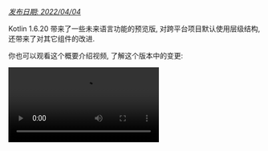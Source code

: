 [//]: # (title: Kotlin 1.6.20 版中的新功能)

_[发布日期: 2022/04/04](releases.md#release-details)_

Kotlin 1.6.20 带来了一些未来语言功能的预览版, 对跨平台项目默认使用层级结构, 还带来了对其它组件的改进.

你也可以观看这个概要介绍视频, 了解这个版本中的变更:

<video src="https://www.youtube.com/v/8F19ds109-o" title="Kotlin 1.6.20 版中的新功能"/>

## 语言功能

在 Kotlin 1.6.20 中, 你可以试用 2 个新的语言功能:

* [Kotlin/JVM 平台的上下文接受者(Context Receiver) 功能原型](#prototype-of-context-receivers-for-kotlin-jvm)
* [明确非 null 类型](#definitely-non-nullable-types)

### Kotlin/JVM 平台的上下文接受者(Context Receiver) 功能原型 {id="prototype-of-context-receivers-for-kotlin-jvm"}

> 这是一个仅限 Kotlin/JVM 平台使用的功能原型.
> 启用 `-Xcontext-receivers` 选项后, 编译器将会产生预发布的二进制文件, 不能用于产品代码中.
> 请只在你的玩具项目中使用上下文接受者功能.
> 希望你能通过我们的 [问题追踪系统](https://youtrack.jetbrains.com/issues/KT) 提供你的反馈意见.
>
{style="warning"}

在 Kotlin 1.6.20 中, 你的接受者可以不限于只有一个. 如果你需要更多接受者, 你可以让函数, 属性, 和类依赖于上下文 (或者叫做 _与上下文相关_)
方法是向它们的声明添加上下文接受者.
一个与上下文相关的声明会:

* 它要求所有声明的上下文接受者, 都作为隐含的接受者出现在调用者的作用范围内.
* 它将声明的上下文接受者代入函数体的作用范围内, 成为隐含的接受者.

```kotlin
interface LoggingContext {
    val log: Logger // 这个上下文提供一个 logger 的引用
}

context(LoggingContext)
fun startBusinessOperation() {
    // 你可以访问 log 属性, 因为 LoggingContext 是一个隐含的接受者
    log.info("Operation has started")
}

fun test(loggingContext: LoggingContext) {
    with(loggingContext) {
        // 你需要在这个作用范围内存在一个 LoggingContext, 作为隐含的接受者
        // 然后才能调用 startBusinessOperation()
        startBusinessOperation()
    }
}
```

要在你的项目中启用上下文接受者功能, 请使用 `-Xcontext-receivers` 编译器选项.
关于这个功能的详细描述, 以及它的语法, 请参见 [KEEP](https://github.com/Kotlin/KEEP/blob/master/proposals/context-receivers.md#detailed-design).

请注意, 目前的实现只是一个原型:

* 启用 `-Xcontext-receivers` 后, 编译器将会产生预发布的二进制文件, 不能用于产品代码中.
* 目前 IDE 对上下文接受者功能只有极少的支持

请在你的玩具项目中试用这个功能, 在 [这个 YouTrack issue](https://youtrack.jetbrains.com/issue/KT-42435) 中并向我们反馈你的想法和体验.
如果你遇到任何问题, 请 [提交新的 issue](https://kotl.in/issue).

### 明确非 null 类型 {id="definitely-non-nullable-types"}

> 明确非 null 类型目前是 [Beta 版](components-stability.md).
> 已经接近稳定, 但未来可能会需要一些迁移步骤.
> 我们会尽力减少你需要进行的变更.
>
{style="warning"}

为了在扩展泛型的 Java 类和接口时提供更好的互操作性, Kotlin 1.6.20 允许你使用新的语法 `T & Any`, 将一个泛型类型参数标记为在使用端明确非 null.
这个语法来自 [交叉类型(Intersection Types)](https://en.wikipedia.org/wiki/Intersection_type) 的标记形式,
并且现在 `&` 左侧必须是上界可为 null 的类型参数, 右侧必须是非 null 的 `Any`:

```kotlin
fun <T> elvisLike(x: T, y: T & Any): T & Any = x ?: y

fun main() {
    // OK
    elvisLike<String>("", "").length
    // 错误: 'null' 不能作为一个非 null 类型的值
    elvisLike<String>("", null).length

    // OK
    elvisLike<String?>(null, "").length
    // 错误: 'null' 不能作为一个非 null 类型的值
    elvisLike<String?>(null, null).length
}
```
{validate="false"}

请将语言版本设置为 `1.7`, 来启用这个功能:

<tabs group="build-script">
<tab title="Kotlin" group-key="kotlin">

```kotlin
kotlin {
    sourceSets.all {
        languageSettings.apply {
            languageVersion = "1.7"
        }
    }
}
```

</tab>
<tab title="Groovy" group-key="groovy">

```groovy
kotlin {
    sourceSets.all {
        languageSettings {
            languageVersion = '1.7'
        }
    }
}
```

</tab>
</tabs>

关于明确非 null 类型, 详情请参见
[KEEP](https://github.com/Kotlin/KEEP/blob/master/proposals/definitely-non-nullable-types.md).

## Kotlin/JVM

Kotlin 1.6.20 引入了以下变更:

* JVM 接口中默认方法的兼容性改进 : [用于接口的新的 `@JvmDefaultWithCompatibility` 注解](#new-jvmdefaultwithcompatibility-annotation-for-interfaces)
  以及 [`-Xjvm-default` 模式中的兼容性变更](#compatibility-changes-in-the-xjvm-default-modes)
* [在 JVM 后端中支持单个模块的并行编译](#support-for-parallel-compilation-of-a-single-module-in-the-jvm-backend)
* [支持对函数式接口构造器的可调用引用](#support-for-callable-references-to-functional-interface-constructors)

### 用于接口的新的 @JvmDefaultWithCompatibility 注解 {id="new-jvmdefaultwithcompatibility-annotation-for-interfaces"}

Kotlin 1.6.20 引入了新的注解 [`@JvmDefaultWithCompatibility`](https://kotlinlang.org/api/latest/jvm/stdlib/kotlin.jvm/-jvm-default-with-compatibility/):
这个注解和 `-Xjvm-default=all` 编译器选项一起使用,
可以为任何 Kotlin 接口中的任何非抽象成员, [在 JVM 接口中创建默认方法](java-to-kotlin-interop.md#default-methods-in-interfaces).

如果已经存在客户代码使用你 Kotlin 接口, 但 Kotlin 接口没有使用 `-Xjvm-default=all` 选项编译,
那么这些客户代码可能与使用这个选项编译后的代码二进制不兼容.
在 Kotlin 1.6.20 之前, 要避免这个兼容性问题,
[推荐的方案](https://blog.jetbrains.com/kotlin/2020/07/kotlin-1-4-m3-generating-default-methods-in-interfaces/#JvmDefaultWithoutCompatibility)
是使用 `-Xjvm-default=all-compatibility` 模式, 并对不需要这种兼容性的接口使用 `@JvmDefaultWithoutCompatibility` 注解.

这个方案存在一些问题:

* 添加新接口时, 你很容易忘记添加注解.
* 在非公开部分中, 通常会存在比公开 API 更多的接口, 因此你不得不在你代码中的很多地方添加这个注解.

现在, 你可以使用 `-Xjvm-default=all` 模式, 并使用 `@JvmDefaultWithCompatibility` 注解标注接口.
这样你就可以向公开 API 中的所有接口一次性添加这个注解, 而且不需要对新的非公开代码使用任何注解.

关于这个新注解, 请在 [这个 YouTrack ticket](https://youtrack.jetbrains.com/issue/KT-48217) 中留下你的反馈意见.

### -Xjvm-default 模式中的兼容性变更 {id="compatibility-changes-in-the-xjvm-default-modes"}

Kotlin 1.6.20 添加了选项, 对使用 `-Xjvm-default=all` 或 `-Xjvm-default=all-compatibility` 模式编译的模块,
可以使用默认模式(`-Xjvm-default=disable` 编译器选项)编译模块.
以前, 如果所有模块都使用 `-Xjvm-default=all` 或 `-Xjvm-default=all-compatibility` 模式, 编译也会成功.
你可以在这个 [YouTrack issue](https://youtrack.jetbrains.com/issue/KT-47000) 中留下你的反馈意见.

Kotlin 1.6.20 废弃了编译器选项 `-Xjvm-default` 的 `compatibility` 和 `enable` 模式.
在其它模式的描述中关于兼容性的部分也有变更, 但整体逻辑是没有变化.
详情请参见 [更新后的描述](java-to-kotlin-interop.md#compatibility-modes-for-default-methods).

关于与 Java 互操作时的默认方法, 详情请参见 [与 Java 互操作文档](java-to-kotlin-interop.md#default-methods-in-interfaces),
以及 [这篇 blog](https://blog.jetbrains.com/kotlin/2020/07/kotlin-1-4-m3-generating-default-methods-in-interfaces/).

### 在 JVM 后端中支持单个模块的并行编译 {id="support-for-parallel-compilation-of-a-single-module-in-the-jvm-backend"}

> 在 JVM 后端中支持单个模块的并行编译, 是 [实验性功能](components-stability.md).
> 它随时有可能变更或被删除.
> 需要使用者同意(Opt-in) (详情见下文), 而且你应该只为评估目的来使用这个功能.
> 希望你能通过我们的 [问题追踪系统](https://youtrack.jetbrains.com/issue/KT-46085) 提供你的反馈意见.
>
{style="warning"}

我们还在继续 [改善新的 JVM IR 后端的编译时间](https://youtrack.jetbrains.com/issue/KT-46768).
在 Kotlin 1.6.20 中, 我们添加了实验性的 JVM IR 后端模式, 并行的编译一个模块中的所有文件.
并行编译可以减少总的编译时间高达 15%.

要启用实验性的并行后端模式, 请使用 [编译器选项](compiler-reference.md#compiler-options) `-Xbackend-threads`.
对这个选项可以使用以下参数:

* `N` 是你想要使用的线程数量. 这个值不要大于你的 CPU 核数; 否则, 线程间的上下文切换会导致并行编译不会发生更多效果
* `0` 对每个 CPU 核, 使用单独的线程

[Gradle](gradle.md) 可以并行运行 task, 但如果从 Gradle 的观点来看, 一个项目(或一个项目的主要部分)只是一个很大的 task,
那么这种类型的并行带来的帮助不大.
如果你有非常大的单一模块, 请使用并行编译来提高编译速度.
如果你的项目包含很多小模块, 并且由 Gradle 并行的构建, 添加另一层的并行, 可能由于上下文切换反而导致性能损失.

> 并行编译存在一些条件:
> * 它不能与 [kapt](kapt.md) 一起工作, 因为 kapt 会禁用 IR 后端
> * 它的设计要求更多的 JVM heap 内存. heap 内存大小正比于线程数量
>
{style="note"}


### 支持对函数式接口构造器的可调用引用 {id="support-for-callable-references-to-functional-interface-constructors"}

> 支持对函数式接口构造器的可调用引用, 是 [实验性功能](components-stability.md).
> 它随时有可能变更或被删除.
> 需要使用者同意(Opt-in) (详情见下文), 而且你应该只为评估目的来使用这个功能.
> 希望你能通过我们的 [问题追踪系统](https://youtrack.jetbrains.com/issue/KT-47939) 提供你的反馈意见.
>
{style="warning"}

支持对函数式接口构造器的 [可调用引用](reflection.md#callable-references),
增加了一种源代码兼容的方式, 来将带构造器函数的接口迁移到 [函数式接口](fun-interfaces.md).

我们来看看以下代码:

```kotlin
interface Printer {
    fun print()
}

fun Printer(block: () -> Unit): Printer = object : Printer { override fun print() = block() }
```

有了对函数式接口构造器可调用引用, 这个代码可以替换为简单的函数式接口声明:

```kotlin
fun interface Printer {
    fun print()
}
```

它的构造器会隐含的创建, 任何使用 `::Printer` 函数引用的代码都可以正确编译.
比如:

```kotlin
documentsStorage.addPrinter(::Printer)
```
{validate="false"}

为了保持二进制兼容性, 可以对旧的函数 `Printer` 标注
[`@Deprecated`](https://kotlinlang.org/api/latest/jvm/stdlib/kotlin/-deprecated/)
注解, 废弃级别设置为 `DeprecationLevel.HIDDEN`:

```kotlin
@Deprecated(message = "Your message about the deprecation", level = DeprecationLevel.HIDDEN)
fun Printer(...) {...}
```
{validate="false"}

请使用编译器选项 `-XXLanguage:+KotlinFunInterfaceConstructorReference` 来启用这个功能.

## Kotlin/Native

Kotlin/Native 1.6.20 继续更新了它的新组件. 我们进一步改善了 Kotlin 在各个平台的体验一致性:

* [新内存管理器的更新](#an-update-on-the-new-memory-manager)
* [新内存管理器中内存清理阶段的并发实现](#concurrent-implementation-for-the-sweep-phase-in-new-memory-manager)
* [注解类的实例化](#instantiation-of-annotation-classes)
* [与 Swift async/await 的交互: 返回 Swift 的 Void 类型, 而不是 KotlinUnit 类型](#interop-with-swift-async-await-returning-void-instead-of-kotlinunit)
* [使用 libbacktrace 的更好的栈追踪信息(Stack Trace)](#better-stack-traces-with-libbacktrace)
* [支持独立的 Android 可执行文件](#support-for-standalone-android-executables)
* [性能改进](#performance-improvements)
* [cinterop 模块导入时的错误处理改进](#improved-error-handling-during-cinterop-modules-import)
* [支持 Xcode 13 库](#support-for-xcode-13-libraries)

### 新内存管理器的更新 {id="an-update-on-the-new-memory-manager"}

> 新的 Kotlin/Native 内存管理器处于 [Alpha](components-stability.md) 阶段.
> 未来它可能发生不兼容的变更, 并需要手动迁移.
> 希望你能通过我们的 [问题追踪系统](https://youtrack.jetbrains.com/issue/KT-48525) 提供你的反馈意见.
>
{style="note"}

在 Kotlin 1.6.20 中, 你可以试用新的 Kotlin/Native 内存管理器的 Alpha 版.
它消除 JVM 和 Native 平台之间的差别, 在跨平台项目中为开发者提供一致的体验.
例如, 你可以更加容易的创建新的跨平台移动应用程序, 同时工作在 Android 和 iOS 上.

新的 Kotlin/Native 内存管理器解除了在线程之间共享对象的限制.
还提供了并发编程用的, 无内存泄露的基本数据类型, 它安全, 而且不需要任何特殊的管理或注解.

新内存管理器在未来的版本中将会被默认使用, 因此我们推荐你现在就开始试用.
关于新的内存管理器, 请参见我们的
[blog](https://blog.jetbrains.com/kotlin/2021/08/try-the-new-kotlin-native-memory-manager-development-preview/),
并查看示例项目,
或直接阅读 [迁移指南](https://github.com/JetBrains/kotlin/blob/master/kotlin-native/NEW_MM.md), 自己来试用它.

请在你的项目中试用新的内存管理器, 看看它如何工作, 并在我们的 [问题追踪系统](https://youtrack.jetbrains.com/issue/KT-48525) 提供你的反馈意见.

### 新内存管理器中内存清理阶段(Sweep Phase)的并发实现 {id="concurrent-implementation-for-the-sweep-phase-in-new-memory-manager"}

如果你已经切换到了我们的新内存管理器, 它 [在 Kotlin 1.6 中发布](whatsnew16.md#preview-of-the-new-memory-manager),
你可能会注意到显著的执行时间改善: 我们的评测显示平均改善了 35%.
从 1.6.20 开始, 对于新内存管理器的内存清理阶段(Sweep Phase)还可以使用一个并发实现.
这也能够改进性能, 减少垃圾收集器导致的程序暂停时间.

要为新的 Kotlin/Native 内存管理器启用这个功能, 请传递以下编译器选项:

```bash
-Xgc=cms
```

关于新内存管理器的性能, 欢迎在这个 [YouTrack issue](https://youtrack.jetbrains.com/issue/KT-48526) 中提供你的反馈意见.

### 注解类的实例化 {id="instantiation-of-annotation-classes"}

在 Kotlin 1.6.0 中, 对 Kotlin/JVM 和 Kotlin/JS, 注解类的实例化进入 [稳定版](components-stability.md).
1.6.20 版本还提供对 Kotlin/Native 的支持.

详情请参见 [注解类的实例化](annotations.md#instantiation).

### 与 Swift async/await 的交互: 返回 Swift 的 Void 类型, 而不是 KotlinUnit 类型 {id="interop-with-swift-async-await-returning-void-instead-of-kotlinunit"}

> 与 Swift async/await 的并发交互能力是 [实验性功能](components-stability.md).
> 它随时有可能变更或被删除.
> 请注意, 只为评估和试验目的来使用这个功能.
> 希望你能通过我们的 [问题追踪系统](https://youtrack.jetbrains.com/issue/KT-47610) 提供你的反馈意见.
>
{style="warning"}

我们继续改进了 [与 Swift's async/await 的交互(实验性功能)](whatsnew1530.md#experimental-interoperability-with-swift-5-5-async-await)
(从 Swift 5.5 开始可用).
在 Kotlin 1.6.20 中, 处理 `Unit` 返回类型的 `suspend` 函数的方式, 与以前的版本不同.

以前的版本中, 这样的函数在 Swift 中表达为 返回 `KotlinUnit` 的 `async` 函数.
但是, 正确的返回类型应该是 `Void`, 与非挂起的函数类似.

为了避免破坏已有的代码, 我们引入一个 Gradle 属性, 让编译器将返回 `Unit` 的挂起函数, 翻译为 Swift 中的 `Void` 返回类型的 `async` 函数:

```none
# gradle.properties
kotlin.native.binary.unitSuspendFunctionObjCExport=proper
```

在未来的 Kotlin 发布版中, 我们计划让这个行为成为默认设置.

### 使用 libbacktrace 的更好的栈追踪信息(Stack Trace) {id="better-stack-traces-with-libbacktrace"}

> 使用 libbacktrace 来解析源代码位置是 [实验性功能](components-stability.md).
> 它随时有可能变更或被删除.
> 请注意, 只为评估和试验目的来使用这个功能.
> 希望你能通过我们的 [问题追踪系统](https://youtrack.jetbrains.com/issue/KT-48424) 提供你的反馈意见.
>
{style="warning"}

Kotlin/Native 现在可以输出详细的栈追踪信息(Stack Trace), 其中包括文件位置和行号,
可以用于 `linux*` (`linuxMips32` 和 `linuxMipsel32` 除外) 和 `androidNative*` 编译目标上更好的进行错误调试.

这个功能的实现使用 [libbacktrace](https://github.com/ianlancetaylor/libbacktrace) 库.
请参考以下代码, 看看具体的差别:

```kotlin
fun main() = bar()
fun bar() = baz()
inline fun baz() {
    error("")
}
```

* **在 1.6.20 以前:**

```text
Uncaught Kotlin exception: kotlin.IllegalStateException:
   at 0   example.kexe        0x227190       kfun:kotlin.Throwable#<init>(kotlin.String?){} + 96
   at 1   example.kexe        0x221e4c       kfun:kotlin.Exception#<init>(kotlin.String?){} + 92
   at 2   example.kexe        0x221f4c       kfun:kotlin.RuntimeException#<init>(kotlin.String?){} + 92
   at 3   example.kexe        0x22234c       kfun:kotlin.IllegalStateException#<init>(kotlin.String?){} + 92
   at 4   example.kexe        0x25d708       kfun:#bar(){} + 104
   at 5   example.kexe        0x25d68c       kfun:#main(){} + 12
```
{initial-collapse-state="collapsed" collapsible="true"}

* **在 1.6.20 中, 使用 libbacktrace:**

```text
Uncaught Kotlin exception: kotlin.IllegalStateException:
   at 0   example.kexe        0x229550    kfun:kotlin.Throwable#<init>(kotlin.String?){} + 96 (/opt/buildAgent/work/c3a91df21e46e2c8/kotlin/kotlin-native/runtime/src/main/kotlin/kotlin/Throwable.kt:24:37)
   at 1   example.kexe        0x22420c    kfun:kotlin.Exception#<init>(kotlin.String?){} + 92 (/opt/buildAgent/work/c3a91df21e46e2c8/kotlin/kotlin-native/runtime/src/main/kotlin/kotlin/Exceptions.kt:23:44)
   at 2   example.kexe        0x22430c    kfun:kotlin.RuntimeException#<init>(kotlin.String?){} + 92 (/opt/buildAgent/work/c3a91df21e46e2c8/kotlin/kotlin-native/runtime/src/main/kotlin/kotlin/Exceptions.kt:34:44)
   at 3   example.kexe        0x22470c    kfun:kotlin.IllegalStateException#<init>(kotlin.String?){} + 92 (/opt/buildAgent/work/c3a91df21e46e2c8/kotlin/kotlin-native/runtime/src/main/kotlin/kotlin/Exceptions.kt:70:44)
   at 4   example.kexe        0x25fac8    kfun:#bar(){} + 104 [inlined] (/opt/buildAgent/work/c3a91df21e46e2c8/kotlin/libraries/stdlib/src/kotlin/util/Preconditions.kt:143:56)
   at 5   example.kexe        0x25fac8    kfun:#bar(){} + 104 [inlined] (/private/tmp/backtrace/src/commonMain/kotlin/app.kt:4:5)
   at 6   example.kexe        0x25fac8    kfun:#bar(){} + 104 (/private/tmp/backtrace/src/commonMain/kotlin/app.kt:2:13)
   at 7   example.kexe        0x25fa4c    kfun:#main(){} + 12 (/private/tmp/backtrace/src/commonMain/kotlin/app.kt:1:14)
```
{initial-collapse-state="collapsed" collapsible="true"}

在 Apple 编译目标上, 栈追踪信息中已经有了文件位置和行号, libbacktrace 对内联函数调用提供更多详细信息:

* **在 1.6.20 以前:**

```text
Uncaught Kotlin exception: kotlin.IllegalStateException:
   at 0   example.kexe    0x10a85a8f8    kfun:kotlin.Throwable#<init>(kotlin.String?){} + 88 (/opt/buildAgent/work/c3a91df21e46e2c8/kotlin/kotlin-native/runtime/src/main/kotlin/kotlin/Throwable.kt:24:37)
   at 1   example.kexe    0x10a855846    kfun:kotlin.Exception#<init>(kotlin.String?){} + 86 (/opt/buildAgent/work/c3a91df21e46e2c8/kotlin/kotlin-native/runtime/src/main/kotlin/kotlin/Exceptions.kt:23:44)
   at 2   example.kexe    0x10a855936    kfun:kotlin.RuntimeException#<init>(kotlin.String?){} + 86 (/opt/buildAgent/work/c3a91df21e46e2c8/kotlin/kotlin-native/runtime/src/main/kotlin/kotlin/Exceptions.kt:34:44)
   at 3   example.kexe    0x10a855c86    kfun:kotlin.IllegalStateException#<init>(kotlin.String?){} + 86 (/opt/buildAgent/work/c3a91df21e46e2c8/kotlin/kotlin-native/runtime/src/main/kotlin/kotlin/Exceptions.kt:70:44)
   at 4   example.kexe    0x10a8489a5    kfun:#bar(){} + 117 (/private/tmp/backtrace/src/commonMain/kotlin/app.kt:2:1)
   at 5   example.kexe    0x10a84891c    kfun:#main(){} + 12 (/private/tmp/backtrace/src/commonMain/kotlin/app.kt:1:14)
...
```
{initial-collapse-state="collapsed" collapsible="true"}


* **在 1.6.20 中, 使用 libbacktrace:**

```text
Uncaught Kotlin exception: kotlin.IllegalStateException:
   at 0   example.kexe    0x10669bc88    kfun:kotlin.Throwable#<init>(kotlin.String?){} + 88 (/opt/buildAgent/work/c3a91df21e46e2c8/kotlin/kotlin-native/runtime/src/main/kotlin/kotlin/Throwable.kt:24:37)
   at 1   example.kexe    0x106696bd6    kfun:kotlin.Exception#<init>(kotlin.String?){} + 86 (/opt/buildAgent/work/c3a91df21e46e2c8/kotlin/kotlin-native/runtime/src/main/kotlin/kotlin/Exceptions.kt:23:44)
   at 2   example.kexe    0x106696cc6    kfun:kotlin.RuntimeException#<init>(kotlin.String?){} + 86 (/opt/buildAgent/work/c3a91df21e46e2c8/kotlin/kotlin-native/runtime/src/main/kotlin/kotlin/Exceptions.kt:34:44)
   at 3   example.kexe    0x106697016    kfun:kotlin.IllegalStateException#<init>(kotlin.String?){} + 86 (/opt/buildAgent/work/c3a91df21e46e2c8/kotlin/kotlin-native/runtime/src/main/kotlin/kotlin/Exceptions.kt:70:44)
   at 4   example.kexe    0x106689d35    kfun:#bar(){} + 117 [inlined] (/opt/buildAgent/work/c3a91df21e46e2c8/kotlin/libraries/stdlib/src/kotlin/util/Preconditions.kt:143:56)
>>  at 5   example.kexe    0x106689d35    kfun:#bar(){} + 117 [inlined] (/private/tmp/backtrace/src/commonMain/kotlin/app.kt:4:5)
   at 6   example.kexe    0x106689d35    kfun:#bar(){} + 117 (/private/tmp/backtrace/src/commonMain/kotlin/app.kt:2:13)
   at 7   example.kexe    0x106689cac    kfun:#main(){} + 12 (/private/tmp/backtrace/src/commonMain/kotlin/app.kt:1:14)
...
```
{initial-collapse-state="collapsed" collapsible="true"}

要使用 libbacktrace 输出更好的栈追踪信息, 请在 `gradle.properties` 中添加以下内容:

```none
# gradle.properties
kotlin.native.binary.sourceInfoType=libbacktrace
```

请在 [这个 YouTrack issue](https://youtrack.jetbrains.com/issue/KT-48424) 中,
告诉我们你使用 libbacktrace 调试 Kotlin/Native 程序的效果如何.

### 支持独立的 Android 可执行文件 {id="support-for-standalone-android-executables"}

以前, Kotlin/Native 中的 Android Native 可执行文件实际上并不是可执行文件, 而是共用的库, 你可以使用将它用作 NativeActivity.
现在有了一个选项, 可以为 Android Native 编译目标生成标准的可执行文件.

为了使用这个功能, 请在你的项目的 `build.gradle(.kts)` 中, 配置你的 `androidNative` 编译目标的 executable 代码段.
添加 the 以下 binary 选项:

```kotlin
kotlin {
    androidNativeX64("android") {
        binaries {
            executable {
                binaryOptions["androidProgramType"] = "standalone"
            }
        }
    }
}
```

注意, 在 Kotlin 1.7.0 中这个功能将成为默认设定.
如果你想要保留目前的行为, 请使用以下设置:

```kotlin
binaryOptions["androidProgramType"] = "nativeActivity"
```

感谢 Mattia Iavarone 提供的 [实现](https://github.com/jetbrains/kotlin/pull/4624)!

### 性能改进 {id="performance-improvements"}

我们在努力改进 Kotlin/Native 来 [提升编译速度](https://youtrack.jetbrains.com/issue/KT-42294), 改善你的开发体验.

Kotlin 1.6.20 带来了一些性能改进和 bug 修正, 影响到 Kotlin 生成的 LLVM IR.
根据我们内部项目的评测, 平均结果显示我们实现了下面的性能提升:

* 执行时间减少了 15%
* release 和 debug 二进制文件代码大小都减少了 20%
* release 二进制文件的编译时间减少了 26%

在一个大型的内部项目中, 这些变更也让 debug 二进制文件编译时间减少了 10%.

为了达到这个成果, 我们对一些编译器生成的合成对象实现了静态初始化, 改进了我们为每个函数组织 LLVM IR 的方式, 并优化了编译器缓存.

### cinterop 模块导入时的错误处理改进 {id="improved-error-handling-during-cinterop-modules-import"}

这个发布版改进了使用 `cinterop` 工具导入 Objective-C 模块时(通常用于 CocoaPods pod)的错误处理.
以前的版本中, 如果你在尝试使用 Objective-C 模块时发生错误(比如, 处理头文件中的编译错误),
你只能得到意义不明的错误消息, 比如 `fatal error: could not build module $name`.
我们对 `cinterop` 工具改进了这个部分, 因此你现在得到错误消息会包括更加详细的描述信息.

### 支持 Xcode 13 库 {id="support-for-xcode-13-libraries"}

这个发布版对 Xcode 13 携带的库有了完全的支持.
你可以在你的 Kotlin 代码的任何地方使用这些库.

## Kotlin Multiplatform

1.6.20 版中, Kotlin Multiplatform 有了以下重要更新:

* [对所有的新的跨平台项目, 现在默认支持层级结构](#hierarchical-structure-support-for-multiplatform-projects)
* [Kotlin CocoaPods Gradle plugin 有了一些与 CocoaPods 集成的便利功能](#kotlin-cocoapods-gradle-plugin)

### 对跨平台项目的层级结构支持 {id="hierarchical-structure-support-for-multiplatform-projects"}

Kotlin 1.6.20 默认启用层级结构支持.
自从 [在 Kotlin 1.4.0 中引入这个功能](whatsnew14.md#sharing-code-in-several-targets-with-the-hierarchical-project-structure) 以来,
我们大大的改善了前端, 并稳定了 IDE 导入功能.

在以前的版本中, 有 2 种方法在跨平台项目中添加代码. 第 1 种是插入到平台相关的源代码集中, 这种方法只限于一个编译目标, 并且不能由其它平台重用.
第 2 种是使用一个共通源代码集, 在 Kotlin 目前支持的所有平台共用.

现在你可以在几个相似的原生编译目标中 [共用源代码](#better-code-sharing-in-your-project), 这些编译目标可以重用很多共通逻辑和第 3 方 API.
这个技术将会提供正确的默认依赖项, 并找到共用的代码中可用的 API.
以前的版本中需要使用复杂的构建设置, 而且必须使用变通办法来让 IDE 支持在多个原生编译目标共用源代码集, 这个功能消除了这些问题.
这个功能还有助于防止使用那些本来应该用于不同的编译目标的不安全的 API.

这个技术对于 [库作者](#more-opportunities-for-library-authors) 也很方便, 因为层级项目结构允许他们对一部分编译目标发布和使用带有共通 API 的库.

默认情况下, 使用层级项目结构发布的库只兼容于层级结构的项目.

#### 在你的项目中更好的共用代码 {id="better-code-sharing-in-your-project"}

没有层级结构支持, 就没有直接的方法在 _一部分_ 而不是在 _所有_
[Kotlin 编译目标](multiplatform-dsl-reference.md#targets) 中共用代码.
一个常见的例子是, 对所有的 iOS 编译目标共用代码,
并使用 iOS 专有的 [依赖项](multiplatform-share-on-platforms.md#connect-platform-specific-libraries),
比如 Foundation.

感谢层级项目结构, 你现在可以直接达到这个目的.
在新的结构中, 源代码集组成一个层级结构.
你可以使用平台专有的语言功能, 以及一个源代码集所属的每个编译目标可用的依赖项.

例如, 假设有一个典型的跨平台项目, 带有 2 个编译目标 — `iosArm64` 和 `iosX64`, 分别用于 iOS 设备和模拟器.
Kotlin 工具会理解, 2 个编译目标都拥有相同的函数, 并允许你从公共的源代码集, `iosMain`, 访问这些函数.

![iOS 源代码层级结构示例](ios-hierarchy-example.jpg){width=700}

Kotlin 工具链会提供正确的默认依赖项, 比如 Kotlin/Native 标准库, 或原生库.
而且, Kotlin 工具会尽量查找共用的代码中可用的正确的 API 接口.
这样可以防止不正确的情况, 例如, 在针对 Windows 的共用代码中使用 macOS 专有的函数.

#### 库作者的更多选择 {id="more-opportunities-for-library-authors"}

在跨平台库发布之后, 它的共用源代码集的 API 现在也会和它一起正确的发布, 并可以供库的用户使用.
而且, Kotlin 工具链会自动判断出在库使用者的源代码集中能够使用哪些 API , 并密切注意不安全的使用, 比如在 JS 代码中使用针对 JVM 的 API.
详情请参见 [在库中共用代码](multiplatform-share-on-platforms.md#share-code-in-libraries).

#### 配置与设置

从 Kotlin 1.6.20 开始, 你所有的新的跨平台项目都将使用层级项目结构. 不需要额外的设置.

* 如果你已经进行了 [手工转换](multiplatform-share-on-platforms.md#share-code-on-similar-platforms),
  你可以从 `gradle.properties` 中删除废弃的选项:

  ```none
  # gradle.properties
  kotlin.mpp.enableGranularSourceSetsMetadata=true
  kotlin.native.enableDependencyPropagation=false // 或 'true', 取决于你以前的设置
  ```

* 对于 Kotlin 1.6.20, 我们建议使用 [Android Studio 2021.1.1](https://developer.android.com/studio) (Bumblebee) 或更高版本,
  以获得最好的开发体验.

* 你可以也选择性禁用(opt out)这个功能. 要禁用层级结构支持, 请在 `gradle.properties` 中设置以下选项:

  ```none
  # gradle.properties
  kotlin.mpp.hierarchicalStructureSupport=false
  ```

#### 提供你的反馈意见

这是对整个生态系统的一个重大变更. 我们期望你能提供反馈意见, 帮助我们继续完善这个功能.

请开始试用这个功能, 并向 [我们的问题追踪系统](https://kotl.in/issue) 报告你遇到的任何问题.

### Kotlin CocoaPods Gradle plugin

为了简化与 CocoaPods 的集成, Kotlin 1.6.20 发布了以下功能:

* CocoaPods plugin 现在有了 task, 可以对所有已注册的编译目标构建 XCFramework, 并生成 Podspec 文件.
  当你不想直接与 Xcode 集成, 但想要构建 artifact 并部署到你的本地 CocoaPods 仓库, 这个功能可以很便利.

  详情请参见 [构建 XCFramework](multiplatform-build-native-binaries.md#build-xcframeworks).

* 如果在你的项目中使用 [CocoaPods 集成](native-cocoapods.md), 过去你需要对整个 Gradle 项目指定需要的 Pod 版本.
  现在有了更多选择:
  * 在 `cocoapods` 代码块中直接指定 Pod 版本
  * 继续使用 Gradle 项目版本

  如果这些属性都没有配置, 会出现错误.

* 你现在可以在 `cocoapods` 代码块中配置 CocoaPod 名称, 而不需要修改整个 Gradle 项目的名称.

* CocoaPods plugin 引入了新的 `extraSpecAttributes` 属性, 你可以使用它来配置 Podspec 文件中的属性,
  以前这些属性必须硬编码, 比如 `libraries` 或 `vendored_frameworks`.

```kotlin
kotlin {
    cocoapods {
        version = "1.0"
        name = "MyCocoaPod"
        extraSpecAttributes["social_media_url"] = 'https://twitter.com/kotlin'
        extraSpecAttributes["vendored_frameworks"] = 'CustomFramework.xcframework'
        extraSpecAttributes["libraries"] = 'xml'
    }
}
```

关于 Kotlin CocoaPods Gradle plugin 的完整信息, 请参见 [DSL 参考文档](native-cocoapods-dsl-reference.md).

## Kotlin/JS

在 1.6.20 中, Kotlin/JS 的改进主要涉及 IR 编译器:

* [对开发阶段二进制文件的增量编译 (IR)](#incremental-compilation-for-development-binaries-with-ir-compiler)
* [默认对顶级属性(Top-Level Property)延迟初始化(Lazy initialization) (IR)](#lazy-initialization-of-top-level-properties-by-default-with-ir-compiler)
* [默认对项目模块输出单独的 JS 文件 (IR)](#separate-js-files-for-project-modules-by-default-with-ir-compiler)
* [Char 类优化 (IR)](#char-class-optimization)
* [导出功能的改进 (IR 后端和旧后端)](#improvements-to-export-and-typescript-declaration-generation)
* [对异步的测试确保 @AfterTest](#aftertest-guarantees-for-asynchronous-tests)

### IR 编译器对开发阶段二进制文件的增量编译 {id="incremental-compilation-for-development-binaries-with-ir-compiler"}

为了提高使用 IR 编译器时的 Kotlin/JS 开发效率, 我们引入了新的 _增量编译_ 模式.

在这个模式下, 使用 `compileDevelopmentExecutableKotlinJs` Gradle task 构建 **开发阶段二进制文件** 时,
编译器会在模块层级缓存前一次编译的结果.
它会在后续的编译中对未变更的源代码文件使用缓存的编译结果, 让编译更加快速, 尤其是对小的变更.
注意, 这个改进仅仅针对开发阶段(缩短 编辑-构建-调试 循环的时间), 而不会影响产品 artifact 的构建.

要对开发阶段二进制文件启用增量编译, 请向项目的 `gradle.properties` 文件添加以下内容:

```none
# gradle.properties
kotlin.incremental.js.ir=true // 默认为 false
```

在我们的测试项目中, 新模式让增量编译的速度提高了 30%. 但是, 这个模式下的完整构建变得更慢, 因为需要创建和生成缓存.

请在你的 Kotlin/JS 项目中使用增量编译功能, 并在 [这个 YouTrack issue](https://youtrack.jetbrains.com/issue/KT-50203) 中向我们提供你的反馈意见.

### IR 编译器默认对顶级属性(Top-Level Property)延迟初始化(Lazy initialization) {id="lazy-initialization-of-top-level-properties-by-default-with-ir-compiler"}

在 Kotlin 1.4.30 中, 我们发布了 JS IR 编译器中
[对顶级属性延迟初始化](whatsnew1430.md#lazy-initialization-of-top-level-properties) 功能的原型.
在应用程序启动时不再需要初始化所有属性, 因此延迟初始化可以缩短启动时间.
在一个真实的 Kotlin/JS 应用程序, 我们的评测结果是速度提升了大约 10%.

现在, 对这个机制进行改进和完善的测试之后, 我们在 IR 编译器中, 将顶级属性的延迟初始化作为默认模式.

```kotlin
// 延迟初始化
val a = run {
    val result = // 假设这里是一段计算密集的代码
        println(result)
    result
} // 直到变量初次使用时才会执行 run
```

如果由于某些原因你需要(在应用程序启动阶段)提早初始化一个属性, 可以对它标注
[`@EagerInitialization`](https://kotlinlang.org/api/latest/jvm/stdlib/kotlin.native/-eager-initialization/)
注解.

### IR 编译器默认对项目模块输出单独的 JS 文件 {id="separate-js-files-for-project-modules-by-default-with-ir-compiler"}

以前的版本中, JS IR 编译器可以为项目模块 [生成单独的 `.js` 文件]( https://youtrack.jetbrains.com/issue/KT-44319).
默认选项是 – 对整个项目生成单个 `.js` 文件.
这个文件可能会非常巨大, 不便于使用, 因为如果你想要使用你的项目的一个函数, 你不得不将整个 JS 文件作为依赖项.
生成多个文件可以提高灵活性, 减少这些依赖项的大小. 这个功能可以通过 `-Xir-per-module` 编译器选项来使用.

从 1.6.20 开始, JS IR 编译器默认为项目模块生成单独的 `.js` 文件.

编译项目为单个的 `.js` 文件, 现在可以通过以下 Gradle 属性来使用:

```none
# gradle.properties
kotlin.js.ir.output.granularity=whole-program // 默认值为 `per-module`
```

在以前的版本中, 实验性的 per-module 模式 (可以通过 `-Xir-per-module=true` 选项启用)会在每个模块中调用 `main()` 函数.
这种行为与通常的单独 `.js` 模式不一致.
从 1.6.20 开始, 对这两种情况, `main()` 函数都只会在 main 模块中调用. 如果你确实需要在模块装载时运行某些代码,
你可以使用顶级属性(Top-Level Property), 并标注 `@EagerInitialization` 注解.
参见 [默认对顶级属性(Top-Level Property)延迟初始化(Lazy initialization) (IR)](#lazy-initialization-of-top-level-properties-by-default-with-ir-compiler).

### Char 类优化 {id="char-class-optimization"}

`Char` 类现在由 Kotlin/JS 编译器处理, 不产生装箱(boxing)处理(类似于 [内联类](inline-classes.md)).
这样可以提高 Kotlin/JS 代码中对字符操作的速度.

除了性能改进之外, 这个功能还变更了 `Char` 输出到 JavaScript 的方式: 它现在被翻译为 `Number`.

### 导出功能的改进, 对 TypeScript 声明生成的改进 {id="improvements-to-export-and-typescript-declaration-generation"}

Kotlin 1.6.20 带来了很多修正, 并改进了导出机制([`@JsExport`](https://kotlinlang.org/api/latest/jvm/stdlib/kotlin.js/-js-export/) 注解),
包括 [TypeScript 声明 (`.d.ts`) 的生成](js-ir-compiler.md#preview-generation-of-typescript-declaration-files-d-ts).
我们添加了导出接口和枚举的功能, 我们还修正了以前报告给我们的, 某些边界情况下的不正确的导出行为.
详情请参见 [YouTrack 中导出功能的改进](https://youtrack.jetbrains.com/issues?q=Project:%20Kotlin%20issue%20id:%20KT-45434,%20KT-44494,%20KT-37916,%20KT-43191,%20KT-46961,%20KT-40236).

详情请参见 [在 JavaScript 中使用 Kotlin 代码](js-to-kotlin-interop.md).

### 对异步的测试确保 @AfterTest {id="aftertest-guarantees-for-asynchronous-tests"}

Kotlin 1.6.20 确保 [`@AfterTest`](https://kotlinlang.org/api/latest/kotlin.test/kotlin.test/-after-test/) 函数
能够与 Kotlin/JS 异步的测试一同正确工作.
如果一个测试函数的返回类型静态的解析为 [`Promise`](https://kotlinlang.org/api/latest/jvm/stdlib/kotlin.js/-promise/),
编译器现在能够将 `@AfterTest` 函数的执行调度到对应的
[`then()`](https://kotlinlang.org/api/latest/jvm/stdlib/kotlin.js/-promise/then.html) 回调.

## 安全性

Kotlin 1.6.20 包含了一些功能, 改进你的代码的安全性:

* [在 klibs 中使用相对路径](#using-relative-paths-in-klibs)
* [对 Kotlin/JS Gradle 项目保持 yarn.lock 文件](#persisting-yarn-lock-for-kotlin-js-gradle-projects)
* [默认使用 `--ignore-scripts` 安装 npm 依赖项](#installation-of-npm-dependencies-with-ignore-scripts-by-default)

### 在 klibs 中使用相对路径 {id="using-relative-paths-in-klibs"}

一个 `klib` 格式的库 [包含](native-libraries.md#library-format) 源代码文件的序列化后的 IR 表达,
其中包含文件路径, 用于生成正确的调试信息.
在 Kotlin 1.6.20 以前, 保存的文件路径是绝对路径. 由于库作者可能不希望公开他们的绝对路径, 1.6.20 版本引入了一个替代选项.

如果你正在发布一个 `klib`, 并且希望在 artifact 中只使用源代码文件的相对路径,
现在你可以传递 `-Xklib-relative-path-base` 编译器选项, 参数是 一个或多个源代码文件基准路径:

<tabs group="build-script">
<tab title="Kotlin" group-key="kotlin">

```kotlin
tasks.withType(org.jetbrains.kotlin.gradle.dsl.KotlinCompile::class).configureEach {
    // $base 是源代码文件的基准路径
    kotlinOptions.freeCompilerArgs += "-Xklib-relative-path-base=$base"
}
```

</tab>
<tab title="Groovy" group-key="groovy">

```groovy
tasks.withType(org.jetbrains.kotlin.gradle.dsl.KotlinCompile).configureEach {
    kotlinOptions {
        // $base 是源代码文件的基准路径
        freeCompilerArgs += "-Xklib-relative-path-base=$base"
    }
}
```

</tab>
</tabs>

### 对 Kotlin/JS Gradle 项目保持 yarn.lock 文件 {id="persisting-yarn-lock-for-kotlin-js-gradle-projects"}

> 这个功能也被反向导入到 Kotlin 1.6.10.
>
{style="note"}

Kotlin/JS Gradle plugin 现在提供了保持 `yarn.lock` 文件的功能, 因此可以为你的项目锁定 npm 依赖项的版本, 而不需要额外的 Gradle 配置.
这个功能修改了默认的项目结构, 在项目的根目录下添加了自动生成的 `kotlin-js-store` 目录.
这个目录内保存 `yarn.lock` 文件.

我们强烈建议将 `kotlin-js-store` 目录及其内容提交到你的版本控制系统.
将这个锁文件提交到你的版本控制系统是一种
[推荐的实践(Recommended Practice)](https://classic.yarnpkg.com/blog/2016/11/24/lockfiles-for-all/),
因为可以保证你的应用程序在所有机器上都使用完全相同的依赖项树进行构建, 无论是在其他机器上的开发环境中, 还是在 CI/CD 服务中.
当项目在一台新机器上 check out 时, 锁文件也可以防止你的 npm 依赖项被静悄悄的更新, 这样会导致安全性问题.

[Dependabot](https://github.com/dependabot) 之类的工具可以也解析你的 Kotlin/JS 项目的 `yarn.lock` 文件,
如果你依赖的任何 npm 包存在安全问题, 它会向你提示警告.

如果需要, 你可以在构建脚本中变更目录和锁文件的名称:

<tabs group="build-script">
<tab title="Kotlin" group-key="kotlin">

```kotlin
rootProject.plugins.withType<org.jetbrains.kotlin.gradle.targets.js.yarn.YarnPlugin> {
    rootProject.the<org.jetbrains.kotlin.gradle.targets.js.yarn.YarnRootExtension>().lockFileDirectory =
        project.rootDir.resolve("my-kotlin-js-store")
    rootProject.the<org.jetbrains.kotlin.gradle.targets.js.yarn.YarnRootExtension>().lockFileName = "my-yarn.lock"
}
```

</tab>
<tab title="Groovy" group-key="groovy">

```groovy
rootProject.plugins.withType(org.jetbrains.kotlin.gradle.targets.js.yarn.YarnPlugin) {
    rootProject.extensions.getByType(org.jetbrains.kotlin.gradle.targets.js.yarn.YarnRootExtension).lockFileDirectory =
        file("my-kotlin-js-store")
    rootProject.extensions.getByType(org.jetbrains.kotlin.gradle.targets.js.yarn.YarnRootExtension).lockFileName = 'my-yarn.lock'
}
```

</tab>
</tabs>

> 修改 lock 文件名称, 可能会导致依赖项检查工具不再正确读取这个文件.
>
{style="warning"}

### 默认使用 `--ignore-scripts` 安装 npm 依赖项 {id="installation-of-npm-dependencies-with-ignore-scripts-by-default"}

> 这个功能也被反向导入到 Kotlin 1.6.10.
>
{style="note"}

Kotlin/JS Gradle plugin 在安装 npm 依赖项时, 现在默认会阻止执行
[Life Cycle 脚本](https://docs.npmjs.com/cli/v8/using-npm/scripts#life-cycle-scripts).
这个变更的目的是, 如果使用了存在安全问题的 npm 包, 可以减少执行恶意代码的可能性.

如果要回滚到旧的配置, 你可以明确的允许 Life Cycle 脚本执行, 方法是向 `build.gradle(.kts)` 文件添加以下设置:

<tabs group="build-script">
<tab title="Kotlin" group-key="kotlin">

```kotlin
rootProject.plugins.withType<org.jetbrains.kotlin.gradle.targets.js.yarn.YarnPlugin> {
    rootProject.the<org.jetbrains.kotlin.gradle.targets.js.yarn.YarnRootExtension>().ignoreScripts = false
}
```

</tab>
<tab title="Groovy" group-key="groovy">

```groovy
rootProject.plugins.withType(org.jetbrains.kotlin.gradle.targets.js.yarn.YarnPlugin) {
    rootProject.extensions.getByType(org.jetbrains.kotlin.gradle.targets.js.yarn.YarnRootExtension).ignoreScripts = false
}
```

</tab>
</tabs>

详情请参见 [Kotlin/JS Gradle 项目的 npm 依赖项](js-project-setup.md#npm-dependencies).

## Gradle

Kotlin 1.6.20 包含对 Kotlin Gradle Plugin 的以下变更 :

* 新的 [属性 `kotlin.compiler.execution.strategy` 和 `compilerExecutionStrategy`](#properties-for-defining-kotlin-compiler-execution-strategy) 用于定义 Kotlin 编译器执行策略
* [废弃选项 `kapt.use.worker.api`, `kotlin.experimental.coroutines`, 和 `kotlin.coroutines`](#deprecation-of-build-options-for-kapt-and-coroutines)
* [删除构建选项 `kotlin.parallel.tasks.in.project`](#removal-of-the-kotlin-parallel-tasks-in-project-build-option)

### 用于定义 Kotlin 编译器执行策略的属性 {id="properties-for-defining-kotlin-compiler-execution-strategy"}

在 Kotlin 1.6.20 之前, 你可以使用系统属性 `-Dkotlin.compiler.execution.strategy` 来定义 Kotlin 编译器执行策略.
这个属性对于某些情况可以很便利.
Kotlin 1.6.20 引入一个相同名称的 Gradle 属性, `kotlin.compiler.execution.strategy`, 以及编译 task 属性 `compilerExecutionStrategy`.

系统属性继续起作用, 但在未来的发布版本中会被删除.

目前的属性优先度如下:

* task 属性 `compilerExecutionStrategy` 优先度高于系统属性和 Gradle 属性 `kotlin.compiler.execution.strategy`.
* Gradle 属性优先度高于系统属性.

有 3 种编译器执行策略, 你可以赋值给这些属性:

| 策略       | Kotlin 编译器在哪里执行          | 增量编译 | 其它特征                              |
|----------------|--------------------------|------|-----------------------------------|
| Daemon         | 在 Kotlin 自己的 daemon 进程之内 | 是    | *默认策略*. 可以在不同的 Gradle daemon 之间共用 |
| In process     | 在 Gradle daemon 进程之内     | 否    | 可以与 Gradle daemon 共用 heap         |
| Out of process | 对每个编译都在单独的进程内            | 否    | —                                 |


相应的, 对于 (系统属性和 Gradle 属性) `kotlin.compiler.execution.strategy`, 可以设置的值是:
1. `daemon` (默认)
2. `in-process`
3. `out-of-process`

在 `gradle.properties` 中, 使用 Gradle 属性 `kotlin.compiler.execution.strategy`:

```none
# gradle.properties
kotlin.compiler.execution.strategy=out-of-process
```

对于 task 属性 `compilerExecutionStrategy`, 可以设置的值是:

1. `org.jetbrains.kotlin.gradle.tasks.KotlinCompilerExecutionStrategy.DAEMON` (默认)
2. `org.jetbrains.kotlin.gradle.tasks.KotlinCompilerExecutionStrategy.IN_PROCESS`
3. `org.jetbrains.kotlin.gradle.tasks.KotlinCompilerExecutionStrategy.OUT_OF_PROCESS`

在 `build.gradle.kts` 构建脚本中, 使用 task 属性 `compilerExecutionStrategy`:

```kotlin
import org.jetbrains.kotlin.gradle.dsl.KotlinCompile
import org.jetbrains.kotlin.gradle.tasks.KotlinCompilerExecutionStrategy

// ...

tasks.withType<KotlinCompile>().configureEach {
    compilerExecutionStrategy.set(KotlinCompilerExecutionStrategy.IN_PROCESS)
}
```

请在 [这个 YouTrack task](https://youtrack.jetbrains.com/issue/KT-49299)中提供你的反馈意见.

### 废弃用于 kapt 和 coroutines 的构建选项 {id="deprecation-of-build-options-for-kapt-and-coroutines"}

在 Kotlin 1.6.20 中, 我们修改了这些属性的废弃级别 :

* 我们废弃了使用 `kapt.use.worker.api` 来通过 Kotlin daemon 运行 [kapt](kapt.md) 的功能 –
  现在这个选项会在 Gradle 的输出中产生一条警告信息.
  默认情况下, 从 1.3.70 版开始 [kapt 使用 Gradle worker](kapt.md#run-kapt-tasks-in-parallel), 我们建议继续使用这种方法.

  我们将会在未来的发布版中删除选项 `kapt.use.worker.api`.

* 我们废弃了在 `gradle.properties` 中使用的 Gradle DSL 选项 `kotlin.experimental.coroutines` 和属性 `kotlin.coroutines`.
  请直接使用 _挂起函数_, 或向你的 `build.gradle(.kts)` 文件 [添加 `kotlinx.coroutines` 依赖项](gradle-configure-project.md#set-a-dependency-on-a-kotlinx-library).

  关于协程, 详情请参见 [协程指南](coroutines-guide.md).

### 删除构建选项 kotlin.parallel.tasks.in.project {id="removal-of-the-kotlin-parallel-tasks-in-project-build-option"}

在 Kotlin 1.5.20 中, 我们 [废弃了构建选项 `kotlin.parallel.tasks.in.project`](whatsnew1520.md#deprecation-of-the-kotlin-parallel-tasks-in-project-build-property).
在 Kotlin 1.6.20 中, 这个选项已被删除.

根据项目不同, 在 Kotlin daemon 中的并行编译可能需要更多的内存.
为了减少内存消耗, 请 [对 Kotlin daemon 增加 heap 大小](gradle-compilation-and-caches.md#setting-kotlin-daemon-s-jvm-arguments).

详情请参见, 在 Kotlin Gradle plugin 中 [目前支持的编译器选项](gradle-compiler-options.md).
